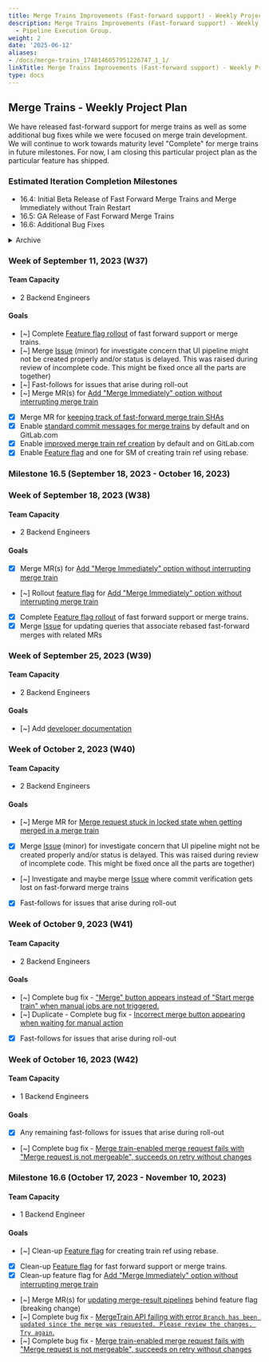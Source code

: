 ```yaml
---
title: Merge Trains Improvements (Fast-forward support) - Weekly Project Plan
description: Merge Trains Improvements (Fast-forward support) - Weekly Project Plan
  - Pipeline Execution Group.
weight: 2
date: '2025-06-12'
aliases:
- /docs/merge-trains_1748146057951226747_1_1/
linkTitle: Merge Trains Improvements (Fast-forward support) - Weekly Project Plan
type: docs
---
```


## Merge Trains - Weekly Project Plan

We have released fast-forward support for merge trains as well as some additional bug fixes while we were focused on merge train development.
We will continue to work towards maturity level "Complete" for merge trains in future milestones. For now, I am closing this particular project
plan as the particular feature has shipped.

### Estimated Iteration Completion Milestones

- 16.4: Initial Beta Release of Fast Forward Merge Trains and Merge Immediately without Train Restart
- 16.5: GA Release of Fast Forward Merge Trains
- 16.6: Additional Bug Fixes

<details>
    <summary markdown="span">Archive</summary>

### Week of August 7, 2023 (W32)

#### Team Capacity

- 1 Backend Engineer

#### Goals

- [x] Merge [MR](https://gitlab.com/gitlab-org/gitlab/-/merge_requests/128177) for refactoring of the Merge Request code for [issue](https://gitlab.com/gitlab-org/gitlab/-/issues/420668)
- [x] Merge [MR](https://gitlab.com/gitlab-org/gitlab/-/merge_requests/127531) for creating a train ref using rebase.

### Week of August 14, 2023 (W33)

#### Team Capacity

- 2.5 Backend Engineers

#### Goals

- [x]  [Feature flag rollout](https://gitlab.com/gitlab-org/gitlab/-/issues/420949) of [refactoring of the Merge Request code](https://gitlab.com/gitlab-org/gitlab/-/issues/420668).
- [~]  Create MR(s) for [Add "Merge Immediately" option without interrupting merge train](https://gitlab.com/gitlab-org/gitlab/-/issues/414505)
- [~] [Feature flag rollout](https://gitlab.com/gitlab-org/gitlab/-/issues/420161) of creating train ref using rebase.

### Week of August 21, 2023 (W34)

#### Team Capacity

- 2.5 Backend Engineers

#### Goals

- [~] Merge [MR](https://gitlab.com/gitlab-org/gitlab/-/merge_requests/125921) for fast forward merge of train ref into target branch
- [~] Merge MR(s) for [Add "Merge Immediately" option without interrupting merge train](https://gitlab.com/gitlab-org/gitlab/-/issues/414505)
- [~] Merge MR for [Merge request stuck in locked state when getting merged in a merge train](https://gitlab.com/gitlab-org/gitlab/-/issues/389044)
- [x] Create MR(s) for [Add "Merge Immediately" option without interrupting merge train](https://gitlab.com/gitlab-org/gitlab/-/issues/414505)

### Week of  August 28, 2023 (W35)

#### Team Capacity

- 2 Backend Engineers

#### Goals

- [x] Merge [MR](https://gitlab.com/gitlab-org/gitlab/-/merge_requests/125921) for fast forward merge of train ref into target branch
- [x] Merge [MR](https://gitlab.com/gitlab-org/gitlab/-/merge_requests/129820) for using a different commit message when doing fast forward merges
- [x] *Pulled forward* Merge [Issue](https://gitlab.com/gitlab-org/gitlab/-/issues/418819) for refactoring and aggregate specs
- [~] Merge [Issue](https://gitlab.com/gitlab-org/gitlab/-/issues/418822) for investigating if merge commit and squash_commit_sha tracking is needed
- [~] Merge MR(s) for [Add "Merge Immediately" option without interrupting merge train](https://gitlab.com/gitlab-org/gitlab/-/issues/414505)
- [~] Rollout feature flag for [Add "Merge Immediately" option without interrupting merge train](https://gitlab.com/gitlab-org/gitlab/-/issues/414505)
- [x] *Added* Bug fix for [Issue](https://gitlab.com/gitlab-org/gitlab/-/merge_requests/130467) encountered during initial rollout

### Week of September 4, 2023 (W36)

#### Team Capacity

- 2 Backend Engineers

#### Goals

- [~] Merge [Issue](https://gitlab.com/gitlab-org/gitlab/-/issues/418822) for investigating if merge commit and squash_commit_sha tracking is needed
- [~] [Feature flag rollout](https://gitlab.com/gitlab-org/gitlab/-/issues/420161) of creating train ref using rebase.

</details>

### Week of September 11, 2023 (W37)

#### Team Capacity

- 2 Backend Engineers

#### Goals

- [~] Complete [Feature flag rollout](https://gitlab.com/gitlab-org/gitlab/-/issues/282442) of fast forward support or merge trains.
- [~] Merge [Issue](https://gitlab.com/gitlab-org/gitlab/-/issues/420000) (minor) for investigate concern that UI pipeline might not be created properly and/or status is delayed. This was raised during review of incomplete code. This might be fixed once all the parts are together)
- [~] Fast-follows for issues that arise during roll-out
- [~] Merge MR(s) for [Add "Merge Immediately" option without interrupting merge train](https://gitlab.com/gitlab-org/gitlab/-/issues/414505)
- [x] Merge MR for [keeping track of fast-forward merge train SHAs](https://gitlab.com/gitlab-org/gitlab/-/merge_requests/130763)
- [x] Enable [standard commit messages for merge trains](https://gitlab.com/gitlab-org/gitlab/-/merge_requests/131308) by default and on GitLab.com
- [x] Enable [improved merge train ref creation](https://gitlab.com/gitlab-org/gitlab/-/merge_requests/131218) by default and on GitLab.com
- [x] Enable [Feature flag](https://gitlab.com/gitlab-org/gitlab/-/issues/420161) and one for SM of creating train ref using rebase.

### Milestone 16.5 (September 18, 2023 - October 16, 2023)

### Week of September 18, 2023 (W38)

#### Team Capacity

- 2 Backend Engineers

#### Goals

- [x] Merge MR(s) for [Add "Merge Immediately" option without interrupting merge train](https://gitlab.com/gitlab-org/gitlab/-/issues/414505)
- [~] Rollout [feature flag](https://gitlab.com/gitlab-org/gitlab/-/issues/422111) for [Add "Merge Immediately" option without interrupting merge train](https://gitlab.com/gitlab-org/gitlab/-/issues/414505)
- [x] Complete [Feature flag rollout](https://gitlab.com/gitlab-org/gitlab/-/issues/282442) of fast forward support or merge trains.
- [x] Merge [Issue](https://gitlab.com/gitlab-org/gitlab/-/issues/425100) for updating queries that associate rebased fast-forward merges with related MRs

### Week of September 25, 2023 (W39)

#### Team Capacity

- 2 Backend Engineers

#### Goals

- [~] Add [developer documentation](https://gitlab.com/gitlab-org/gitlab/-/issues/423893)

### Week of October 2, 2023 (W40)

#### Team Capacity

- 2 Backend Engineers

#### Goals

- [~] Merge MR for [Merge request stuck in locked state when getting merged in a merge train](https://gitlab.com/gitlab-org/gitlab/-/issues/389044)
- [x] Merge [Issue](https://gitlab.com/gitlab-org/gitlab/-/issues/420000) (minor) for investigate concern that UI pipeline might not be created properly and/or status is delayed. This was raised during review of incomplete code. This might be fixed once all the parts are together)
- [~] Investigate and maybe merge [Issue](https://gitlab.com/gitlab-org/gitlab/-/issues/425219) where commit verification gets lost on fast-forward merge trains
- [x] Fast-follows for issues that arise during roll-out

### Week of October 9, 2023 (W41)

#### Team Capacity

- 2 Backend Engineers

#### Goals

- [~] Complete bug fix - ["Merge" button appears instead of "Start merge train" when manual jobs are not triggered.](https://gitlab.com/gitlab-org/gitlab/-/issues/382394)
- [~] Duplicate - Complete bug fix - [Incorrect merge button appearing when waiting for manual action](https://gitlab.com/gitlab-org/gitlab/-/issues/300663)
- [x] Fast-follows for issues that arise during roll-out

### Week of October 16, 2023 (W42)

#### Team Capacity

- 1 Backend Engineers

#### Goals

- [x] Any remaining fast-follows for issues that arise during roll-out
- [~] Complete bug fix - [Merge train-enabled merge request fails with "Merge request is not mergeable", succeeds on retry without changes](https://gitlab.com/gitlab-org/gitlab/-/issues/344021)

### Milestone 16.6 (October 17, 2023 - November 10, 2023)

#### Team Capacity

- 1 Backend Engineer

#### Goals

- [~] Clean-up [Feature flag](https://gitlab.com/gitlab-org/gitlab/-/issues/420161) for creating train ref using rebase.
- [x] Clean-up [Feature flag](https://gitlab.com/gitlab-org/gitlab/-/issues/282442) for fast forward support or merge trains.
- [x] Clean-up feature flag for [Add "Merge Immediately" option without interrupting merge train](https://gitlab.com/gitlab-org/gitlab/-/issues/414505)
- [~] Merge MR(s) for [updating merge-result pipelines](https://gitlab.com/gitlab-org/gitlab/-/issues/421025) behind feature flag (breaking change)
- [~] Complete bug fix - [MergeTrain API failing with error `Branch has been updated since the merge was requested. Please review the changes. Try again`.](https://gitlab.com/gitlab-org/gitlab/-/issues/409339)
- [~] Complete bug fix - [Merge train-enabled merge request fails with "Merge request is not mergeable", succeeds on retry without changes](https://gitlab.com/gitlab-org/gitlab/-/issues/344021)
